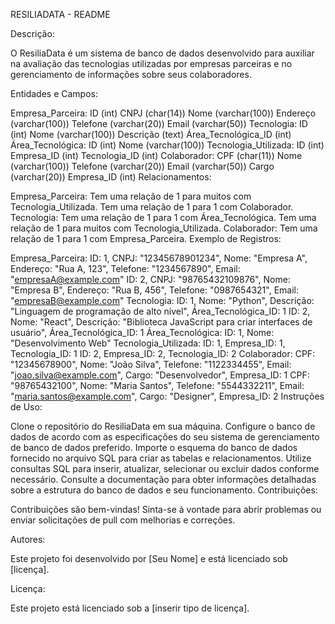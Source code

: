 RESILIADATA - README

Descrição:

O ResiliaData é um sistema de banco de dados desenvolvido para auxiliar na avaliação das tecnologias utilizadas por empresas parceiras e no gerenciamento de informações sobre seus colaboradores.

Entidades e Campos:

Empresa_Parceira:
ID (int)
CNPJ (char(14))
Nome (varchar(100))
Endereço (varchar(100))
Telefone (varchar(20))
Email (varchar(50))
Tecnologia:
ID (int)
Nome (varchar(100))
Descrição (text)
Área_Tecnológica_ID (int)
Área_Tecnológica:
ID (int)
Nome (varchar(100))
Tecnologia_Utilizada:
ID (int)
Empresa_ID (int)
Tecnologia_ID (int)
Colaborador:
CPF (char(11))
Nome (varchar(100))
Telefone (varchar(20))
Email (varchar(50))
Cargo (varchar(20))
Empresa_ID (int)
Relacionamentos:

Empresa_Parceira:
Tem uma relação de 1 para muitos com Tecnologia_Utilizada.
Tem uma relação de 1 para 1 com Colaborador.
Tecnologia:
Tem uma relação de 1 para 1 com Área_Tecnológica.
Tem uma relação de 1 para muitos com Tecnologia_Utilizada.
Colaborador:
Tem uma relação de 1 para 1 com Empresa_Parceira.
Exemplo de Registros:

Empresa_Parceira:
ID: 1, CNPJ: "12345678901234", Nome: "Empresa A", Endereço: "Rua A, 123", Telefone: "1234567890", Email: "empresaA@example.com"
ID: 2, CNPJ: "98765432109876", Nome: "Empresa B", Endereço: "Rua B, 456", Telefone: "0987654321", Email: "empresaB@example.com"
Tecnologia:
ID: 1, Nome: "Python", Descrição: "Linguagem de programação de alto nível", Área_Tecnológica_ID: 1
ID: 2, Nome: "React", Descrição: "Biblioteca JavaScript para criar interfaces de usuário", Área_Tecnológica_ID: 1
Área_Tecnológica:
ID: 1, Nome: "Desenvolvimento Web"
Tecnologia_Utilizada:
ID: 1, Empresa_ID: 1, Tecnologia_ID: 1
ID: 2, Empresa_ID: 2, Tecnologia_ID: 2
Colaborador:
CPF: "12345678900", Nome: "João Silva", Telefone: "1122334455", Email: "joao.silva@example.com", Cargo: "Desenvolvedor", Empresa_ID: 1
CPF: "98765432100", Nome: "Maria Santos", Telefone: "5544332211", Email: "maria.santos@example.com", Cargo: "Designer", Empresa_ID: 2
Instruções de Uso:

Clone o repositório do ResiliaData em sua máquina.
Configure o banco de dados de acordo com as especificações do seu sistema de gerenciamento de banco de dados preferido.
Importe o esquema do banco de dados fornecido no arquivo SQL para criar as tabelas e relacionamentos.
Utilize consultas SQL para inserir, atualizar, selecionar ou excluir dados conforme necessário.
Consulte a documentação para obter informações detalhadas sobre a estrutura do banco de dados e seu funcionamento.
Contribuições:

Contribuições são bem-vindas! Sinta-se à vontade para abrir problemas ou enviar solicitações de pull com melhorias e correções.

Autores:

Este projeto foi desenvolvido por [Seu Nome] e está licenciado sob [licença].

Licença:

Este projeto está licenciado sob a [inserir tipo de licença].
